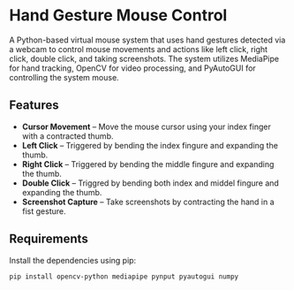 # Hand Gesture Mouse Control

A Python-based virtual mouse system that uses hand gestures detected via a webcam to control mouse movements and actions like left click, right click, double click, and taking screenshots. The system utilizes MediaPipe for hand tracking, OpenCV for video processing, and PyAutoGUI for controlling the system mouse.

## Features

- **Cursor Movement** – Move the mouse cursor using your index finger with a contracted thumb.
- **Left Click** – Triggered by bending the index fingure and expanding the thumb. 
- **Right Click** – Triggered by bending the middle fingure and expanding the thumb.
- **Double Click** – Triggred by bending both index and middel fingure and expanding the thumb.
- **Screenshot Capture** – Take screenshots by contracting the hand in a fist gesture.

## Requirements

Install the dependencies using pip:

```bash
pip install opencv-python mediapipe pynput pyautogui numpy
